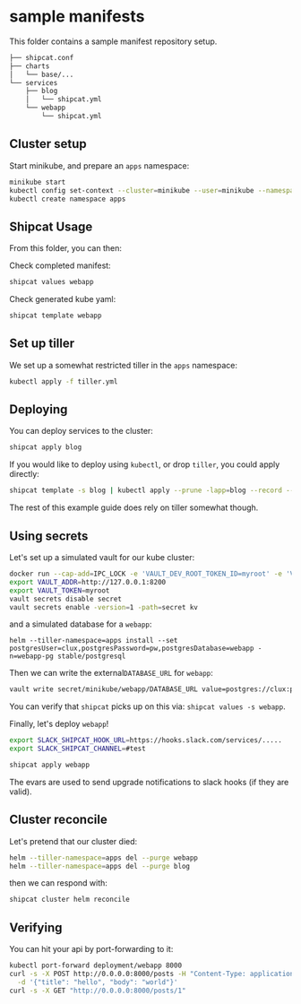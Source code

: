 # sample manifests

This folder contains a sample manifest repository setup.

```sh
├── shipcat.conf
├── charts
│   └── base/...
└── services
    ├── blog
    │   └── shipcat.yml
    └── webapp
        └── shipcat.yml
```

## Cluster setup
Start minikube, and prepare an `apps` namespace:

```sh
minikube start
kubectl config set-context --cluster=minikube --user=minikube --namespace=apps minikube
kubectl create namespace apps
```

## Shipcat Usage
From this folder, you can then:

Check completed manifest:

```sh
shipcat values webapp
```

Check generated kube yaml:

```sh
shipcat template webapp
```
## Set up tiller
We set up a somewhat restricted tiller in the `apps` namespace:

```sh
kubectl apply -f tiller.yml
```

## Deploying
You can deploy services to the cluster:

```sh
shipcat apply blog
```

If you would like to deploy using `kubectl`, or drop `tiller`, you could apply directly:

```sh
shipcat template -s blog | kubectl apply --prune -lapp=blog --record --overwrite -f -
```

The rest of this example guide does rely on tiller somewhat though.


## Using secrets
Let's set up a simulated vault for our kube cluster:

```sh
docker run --cap-add=IPC_LOCK -e 'VAULT_DEV_ROOT_TOKEN_ID=myroot' -e 'VAULT_DEV_LISTEN_ADDRESS=0.0.0.0:8200' -p 8200:8200 -d --name vault vault:0.11.3
export VAULT_ADDR=http://127.0.0.1:8200
export VAULT_TOKEN=myroot
vault secrets disable secret
vault secrets enable -version=1 -path=secret kv
```

and a simulated database for a `webapp`:

```
helm --tiller-namespace=apps install --set postgresUser=clux,postgresPassword=pw,postgresDatabase=webapp -n=webapp-pg stable/postgresql
```

Then we can write the external`DATABASE_URL` for `webapp`:

```sh
vault write secret/minikube/webapp/DATABASE_URL value=postgres://clux:pw@webapp-pg-postgresql.apps.svc.cluster.local/webapp
```

You can verify that `shipcat` picks up on this via: `shipcat values -s webapp`.

Finally, let's deploy `webapp`!

```sh
export SLACK_SHIPCAT_HOOK_URL=https://hooks.slack.com/services/.....
export SLACK_SHIPCAT_CHANNEL=#test

shipcat apply webapp
```

The evars are used to send upgrade notifications to slack hooks (if they are valid).

## Cluster reconcile
Let's pretend that our cluster died:

```sh
helm --tiller-namespace=apps del --purge webapp
helm --tiller-namespace=apps del --purge blog
```

then we can respond with:

```sh
shipcat cluster helm reconcile
```

## Verifying
You can hit your api by port-forwarding to it:

```sh
kubectl port-forward deployment/webapp 8000
curl -s -X POST http://0.0.0.0:8000/posts -H "Content-Type: application/json" \
  -d '{"title": "hello", "body": "world"}'
curl -s -X GET "http://0.0.0.0:8000/posts/1"
```
